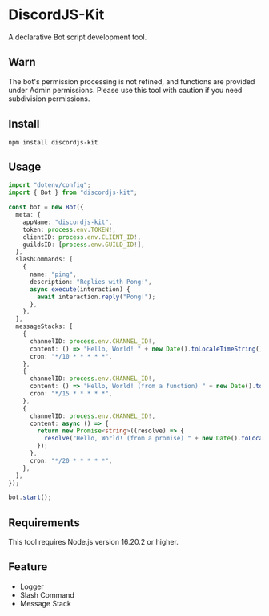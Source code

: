 # DiscordJS-Kit

A declarative Bot script development tool.

## Warn

The bot's permission processing is not refined, and functions are provided under Admin permissions. Please use this tool with caution if you need subdivision permissions.

## Install

```shell
npm install discordjs-kit
```

## Usage

```ts
import "dotenv/config";
import { Bot } from "discordjs-kit";

const bot = new Bot({
  meta: {
    appName: "discordjs-kit",
    token: process.env.TOKEN!,
    clientID: process.env.CLIENT_ID!,
    guildsID: [process.env.GUILD_ID!],
  },
  slashCommands: [
    {
      name: "ping",
      description: "Replies with Pong!",
      async execute(interaction) {
        await interaction.reply("Pong!");
      },
    },
  ],
  messageStacks: [
    {
      channelID: process.env.CHANNEL_ID!,
      content: () => "Hello, World! " + new Date().toLocaleTimeString(),
      cron: "*/10 * * * * *",
    },
    {
      channelID: process.env.CHANNEL_ID!,
      content: () => "Hello, World! (from a function) " + new Date().toLocaleTimeString(),
      cron: "*/15 * * * * *",
    },
    {
      channelID: process.env.CHANNEL_ID!,
      content: async () => {
        return new Promise<string>((resolve) => {
          resolve("Hello, World! (from a promise) " + new Date().toLocaleTimeString());
        });
      },
      cron: "*/20 * * * * *",
    },
  ],
});

bot.start();
```

## Requirements

This tool requires Node.js version 16.20.2 or higher.

## Feature

- Logger
- Slash Command
- Message Stack
